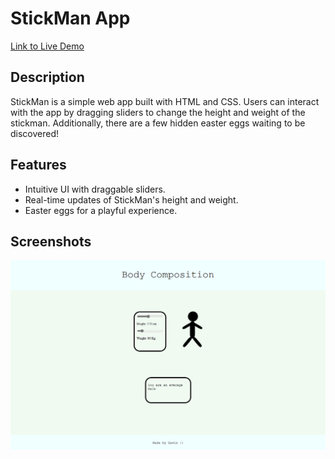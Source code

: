 # StickMan App
[Link to Live Demo](https://stick-man.vercel.app/)

## Description

StickMan is a simple web app built with HTML and CSS. Users can interact with the app by dragging sliders to change the height and weight of the stickman. Additionally, there are a few hidden easter eggs waiting to be discovered!

## Features

- Intuitive UI with draggable sliders.
- Real-time updates of StickMan's height and weight.
- Easter eggs for a playful experience.

## Screenshots

![StickMan Screenshot 1](./stickman.png)

